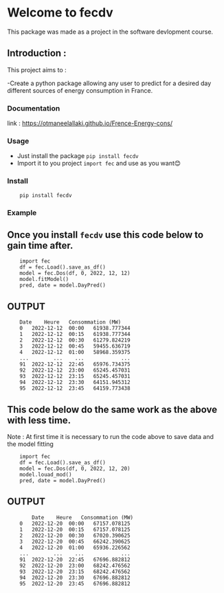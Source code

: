# Welcome to fecdv
This package was made as a project in the software devlopment course.
## Introduction : 
This project aims to : <br/>

-Create  a python package allowing any user to predict for a desired day different sources of energy consumption in France. <br/>

### Documentation

link : https://otmaneelallaki.github.io/Frence-Energy-cons/

### Usage

- Just install the package `pip install fecdv`
- Import it to you project `import fec` and use as you want😊

### Install

```
    pip install fecdv
````

### Example

## Once you install `fecdv` use this code below to gain time after. 
```
    import fec
    df = fec.Load().save_as_df()
    model = fec.Dos(df, 0, 2022, 12, 12)
    model.fitModel()
    pred, date = model.DayPred()
```
## OUTPUT
```
    Date	Heure	Consommation (MW)
    0	2022-12-12	00:00	61938.777344
    1	2022-12-12	00:15	61938.777344
    2	2022-12-12	00:30	61279.824219
    3	2022-12-12	00:45	59455.636719
    4	2022-12-12	01:00	58968.359375
    ... 	   ... 	  ...	         ...
    91	2022-12-12	22:45	65976.734375
    92	2022-12-12	23:00	65245.457031
    93	2022-12-12	23:15	65245.457031
    94	2022-12-12	23:30	64151.945312
    95	2022-12-12	23:45	64159.773438
```
## This code below do the same work as the above with less time. <br/>
Note : At first time it is necessary to run the code above to save data and the model fitting 

```
    import fec
    df = fec.Load().save_as_df()
    model = fec.Dos(df, 0, 2022, 12, 20)
    model.louad_mod()
    pred, date = model.DayPred()
```
## OUTPUT
```
        Date	Heure	Consommation (MW)
    0	2022-12-20	00:00	67157.078125
    1	2022-12-20	00:15	67157.078125
    2	2022-12-20	00:30	67020.390625
    3	2022-12-20	00:45	66242.390625
    4	2022-12-20	01:00	65936.226562
    ...        ...	  ...	         ...
    91	2022-12-20	22:45	67696.882812
    92	2022-12-20	23:00	68242.476562
    93	2022-12-20	23:15	68242.476562
    94	2022-12-20	23:30	67696.882812
    95	2022-12-20	23:45	67696.882812
  ```

